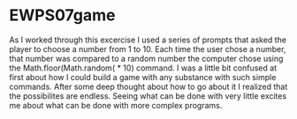 EWPS07game
==========

As I worked through this excercise I used a series of prompts that asked the player to choose a number from 1 to 10. Each time the user chose a number, that number was compared to a random number the computer chose using the Math.floor(Math.random( * 10) command. I was a little bit confused at first about how I could build a game with any substance with such simple commands. After some deep thought about how to go about it I realized that the possibilites are endless. Seeing what can be done with very little excites me about what can be done with more complex programs.
